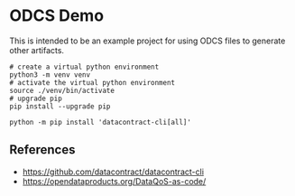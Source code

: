 # ODCS Demo

This is intended to be an example project for using ODCS files to generate other artifacts.

```shell
# create a virtual python environment
python3 -m venv venv
# activate the virtual python environment
source ./venv/bin/activate
# upgrade pip
pip install --upgrade pip

python -m pip install 'datacontract-cli[all]'
```

## References

- https://github.com/datacontract/datacontract-cli
- https://opendataproducts.org/DataQoS-as-code/
